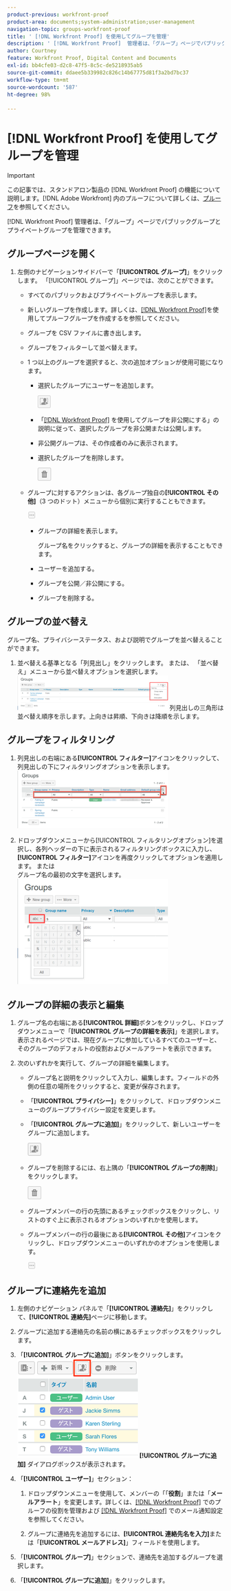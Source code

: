 ```yaml
---
product-previous: workfront-proof
product-area: documents;system-administration;user-management
navigation-topic: groups-workfront-proof
title: ' [!DNL Workfront Proof] を使用してグループを管理'
description: ' [!DNL Workfront Proof]  管理者は、「グループ」ページでパブリックグループとプライベートグループを管理できます。'
author: Courtney
feature: Workfront Proof, Digital Content and Documents
exl-id: bb4cfe03-d2c8-47f5-8c5c-de5218935ab5
source-git-commit: ddaee5b339982c826c14b67775d81f3a2bd7bc37
workflow-type: tm+mt
source-wordcount: '587'
ht-degree: 98%

---
```


# [!DNL Workfront Proof] を使用してグループを管理

>[!IMPORTANT]
>
>この記事では、スタンドアロン製品の [!DNL Workfront Proof] の機能について説明します。[!DNL Adobe Workfront] 内のプルーフについて詳しくは、[プルーフ](../../../review-and-approve-work/proofing/proofing.md)を参照してください。

[!DNL Workfront Proof] 管理者は、「グループ」ページでパブリックグループとプライベートグループを管理できます。

## グループページを開く

1. 左側のナビゲーションサイドバーで「**[!UICONTROL グループ]**」をクリックします。
「[!UICONTROL グループ]」ページでは、次のことができます。

   * すべてのパブリックおよびプライベートグループを表示します。
   * 新しいグループを作成します。詳しくは、[&#x200B; [!DNL Workfront Proof]](../../../workfront-proof/wp-mnguserscontacts/groups/create-proofing-groups.md)を使用してプルーフグループを作成するを参照してください。
   * グループを CSV ファイルに書き出します。
   * グループをフィルターして並べ替えます。
   * 1 つ以上のグループを選択すると、次の追加オプションが使用可能になります。

      * 選択したグループにユーザーを追加します。

        ![Groups_page-add_people_btn.png](assets/groups-page-add-people-btn-30x29.png)

      * 「[&#x200B; [!DNL Workfront Proof]](../../../workfront-proof/wp-mnguserscontacts/groups/make-groups-private.md) を使用してグループを非公開にする」の説明に従って、選択したグループを非公開または公開します。
      * 非公開グループは、その作成者のみに表示されます。
      * 選択したグループを削除します。

        ![削除アイコン](assets/trash-button.png)
   * グループに対するアクションは、各グループ独自の&#x200B;**[!UICONTROL その他]**（3 つのドット）メニューから個別に実行することもできます。

     ![その他のメニュー](assets/more-button-small.png)

      * グループの詳細を表示します。

        グループ名をクリックすると、グループの詳細を表示することもできます。
      * ユーザーを追加する。
      * グループを公開／非公開にする。
      * グループを削除する。


## グループの並べ替え

グループ名、プライバシーステータス、および説明でグループを並べ替えることができます。

1. 並べ替える基準となる「列見出し」をクリックします。
または、
「並べ替え」メニューから並べ替えオプションを選択します。
   ![Groups_page-Sort_menu.png](assets/groups-page-sort-menu-350x80.png)
列見出しの三角形は並べ替え順序を示します。上向きは昇順、下向きは降順を示します。

## グループをフィルタリング

1. 列見出しの右端にある&#x200B;**[!UICONTROL フィルター]**&#x200B;アイコンをクリックして、列見出しの下にフィルタリングオプションを表示します。
   ![Group_page-Filter_icon_and_options.png](assets/group-page-filter-icon-and-options-350x134.png)

1. ドロップダウンメニューから[!UICONTROL フィルタリングオプション]を選択し、各列ヘッダーの下に表示されるフィルタリングボックスに入力し、**[!UICONTROL フィルター]**&#x200B;アイコンを再度クリックしてオプションを適用します。
または\
   グループ名の最初の文字を選択します。
   ![Groups_page-filtering_by_letter.png](assets/groups-page-filtering-by-letter-350x245.png)

## グループの詳細の表示と編集

1. グループ名の右端にある&#x200B;**[!UICONTROL 詳細]**&#x200B;ボタンをクリックし、ドロップダウンメニューで「**[!UICONTROL グループの詳細を表示]**」を選択します。
表示されるページでは、現在グループに参加しているすべてのユーザーと、そのグループのデフォルトの役割およびメールアラートを表示できます。

1. 次のいずれかを実行して、グループの詳細を編集します。

   * グループ名と説明をクリックして入力し、編集します。フィールドの外側の任意の場所をクリックすると、変更が保存されます。
   * 「**[!UICONTROL プライバシー]**」をクリックして、ドロップダウンメニューのグループプライバシー設定を変更します。
   * 「**[!UICONTROL グループに追加]**」をクリックして、新しいユーザーをグループに追加します。

     ![Add_to_Group_btn.png](assets/add-to-group-btn.png)

   * グループを削除するには、右上隅の「**[!UICONTROL グループの削除]**」をクリックします。

     ![Trash_button.png](assets/trash-button.png)

   * グループメンバーの行の先頭にあるチェックボックスをクリックし、リストのすぐ上に表示されるオプションのいずれかを使用します。
   * グループメンバーの行の最後にある&#x200B;**[!UICONTROL その他]**&#x200B;アイコンをクリックし、ドロップダウンメニューのいずれかのオプションを使用します。

     ![More_button_small.png](assets/more-button-small.png)

## グループに連絡先を追加

1. 左側のナビゲーション パネルで「**[!UICONTROL 連絡先]**」をクリックして、**[!UICONTROL 連絡先]**&#x200B;ページに移動します。

1. グループに追加する連絡先の名前の横にあるチェックボックスをクリックします。
1. 「**[!UICONTROL グループに追加]**」ボタンをクリックします。
   ![&#x200B; グループに追加 &#x200B;](assets/screenshot-2018-04-06-15-27-17.png)
**[!UICONTROL グループに追加]** ダイアログボックスが表示されます。

1. 「**[!UICONTROL ユーザー]**」セクション：

   1. ドロップダウンメニューを使用して、メンバーの「「**役割**」または「**メールアラート**」を変更します。詳しくは、[&#x200B; [!DNL Workfront Proof]](../../../workfront-proof/wp-work-proofsfiles/share-proofs-and-files/manage-proof-roles.md) でのプルーフの役割を管理および [&#x200B; [!DNL Workfront Proof]](../../../workfront-proof/wp-emailsntfctns/email-alerts/config-email-notification-settings-wp.md) でのメール通知設定を参照してください。

   1. グループに連絡先を追加するには、**[!UICONTROL 連絡先名を入力]**&#x200B;または「**[!UICONTROL メールアドレス]**」フィールドを使用します。

1. 「**[!UICONTROL グループ]**」セクションで、連絡先を追加するグループを選択します。
1. 「**[!UICONTROL グループに追加]**」をクリックします。
